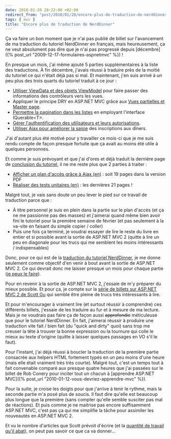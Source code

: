 ```yaml
---
date: 2010-01-28 20:22:00 +02:00
redirect_from: "post/2010/01/28/encore-plus-de-traduction-de-nerddinner"
tags: [ mvc ]
title: "Encore plus de traduction de NerdDinner"
---
```


Ça va faire un bon moment que je n'ai pas publié de billet sur l'avancement
de ma traduction du tutoriel NerdDinner en français, mais heureusement, ça ne
veut absolument pas dire que je n'ai pas progressé depuis [décembre]({% post_url "2009-12-17-formulaires-aspnetmvc" %}) !

En presque un mois, j'ai même ajouté 5 parties supplémentaires à la liste
des traductions. À fin décembre, j'avais réussi à traduire près de la moitié du
tutoriel ce qui n'était déjà pas si mal. Et maintenant, j'en suis arrivé à un
peu plus des trois quarts du tutoriel traduit à ce jour :

* [Utiliser ViewData et des objets ViewModel](/nerddinner/viewdata-viewmodel/) pour faire passer
des informations des contrôleurs vers les vues.
* Appliquer le principe DRY en ASP.NET MVC grâce aux [Vues partielles et Master page](/nerddinner/master-page-vues-partielles/).
* [Permettre la pagination dans les listes](/nerddinner/gerer-pagination/) en employant
l'interface IQuerable&lt;T&gt;.
* [Gérer l'authentification des utilisateurs et leurs
autorisations](/nerddinner/authentification-autorisation/).
* [Utiliser Ajax pour améliorer la saisie](/nerddinner/utiliser-ajax/) des inscriptions aux
dîners.

J'ai d'autant plus été motivé pour y travailler ce mois-ci que je me suis
rendu compte de façon presque fortuite que ça avait au moins été utile à
quelques personnes.

Et comme je suis prévoyant et que j'ai d'ores et déjà traduit la dernière
page de [conclusion du tutoriel](/nerddinner/conclusion/), il ne me reste plus que 2 parties à
traiter :

* [Afficher un plan d'accès grâce à Ajax (en)](http://nerddinnerbook.s3.amazonaws.com/Part11.htm) : soit 19 pages dans
la version PDF
* [Réaliser des tests unitaires (en)](http://nerddinnerbook.s3.amazonaws.com/Part12.htm) : les dernières 21
pages !

Malgré tout, je vais sans doute un peu lever le pied sur ce travail de
traduction parce que :

* À titre personnel je suis en plein dans la partie sur le plan d'accès (et
ça ne me passionne pas des masses) et j'aimerai quand même bien avoir fini le
tutoriel pour la première semaine de février (et pas seulement à la va-vite en
faisant du simple copier / coller)
* Puis une fois ça terminé, je voudrai essayer de lire le reste du livre en
entier et si possible avant la sortie de ASP.NET MVC 2 (quitte à lire un peu en
diagonale pour les trucs qui me semblent les moins intéressants /
indispensables)

Donc, pour ce qui est de la [traduction du tutoriel NerdDinner](http://tinyurl.com/NerdDinnerFR), je me donne seulement
comme objectif d'en venir à bout avant la sortie de ASP.NET MVC 2. Ce qui
devrait donc me laisser presque un mois pour chaque partie ([je peux le
faire](http://www.youtube.com/watch?v=0hmfXMt_pNI)).

Pour en revenir à la sortie de ASP.NET MVC 2, j'essaie de m'y préparer du
mieux possible. Et pour ça, je compte sur la [série de billets sur ASP.NET MVC 2 de Scott Gu](http://weblogs.asp.net/scottgu/archive/2010/01/10/asp-net-mvc-2.aspx) qui semble
être pleine de trucs très intéressants à lire.

Et pour m'encourager à vraiment lire (et surtout réussir à comprendre) ces
différents billets, j'essaie de les traduire au fur et à mesure de ma lecture.
Mais je ne voudrais pas faire ça de façon aussi <s>approfondie</s>
méticuleuse que pour le tutoriel NerdDinner. En fait, j'aimerai réussir à
produire une traduction vite fait / bien fait (du "quick and dirty" quoi) sans
trop me creuser la tête à trouver la bonne expression ou la tournure qui colle
le mieux au texte d'origine (quitte à laisser quelques passages en VO s'il le
faut).

Pour l'instant, j'ai déjà réussi à boucler la traduction de la première
partie consacrée aux helpers HTML fortement typés en un peu moins d'une heure
(mais elle était vraiment très très courte). Malgré tout, c'est un temps tout à
fait convenable comparé aux presque quatre heures que j'ai passées sur le
billet de Rob Conery pour inciter tout un chacun à [apprendre ASP.NET MVC]({% post_url "2010-01-12-vous-devriez-apprendre-mvc" %}).

Pour la suite, je croise les doigts pour que j'arrive à tenir le rythme,
mais la seconde partie m'a posé plus de soucis. Il faut dire qu'elle est
beaucoup plus longue que la première (sans compter qu'elle semble susciter pas
mal de réactions). Et puis comme je ne maitrise pas encore suffisamment ASP.NET
MVC, c'est pas ça qui me simplifie la tâche pour assimiler les nouveautés en
ASP.NET MVC 2.

Et vu le nombre d'articles que Scott prévoit d'écrire (et la [quantité de
travail qu'il abat](http://twitter.com/shanselman/status/8060054322)), on peut pas savoir ce que ca va donner...
